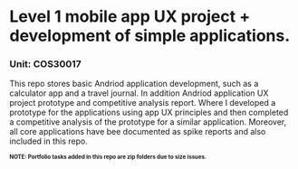 # Level 1 mobile app UX project + development of simple applications.
### Unit: COS30017
This repo stores basic Andriod application development, such as a calculator app and a travel journal. In addition Andriod application UX project prototype and competitive analysis report. Where I developed a prototype for the applications using app UX principles and then completed a competitive analysis of the prototype for a similar application. Moreover, all core applications have bee documented as spike reports and also included in this repo.

**<sup><sub>NOTE: Portfolio tasks added in this repo are zip folders due to size issues.</sub></sup>**
